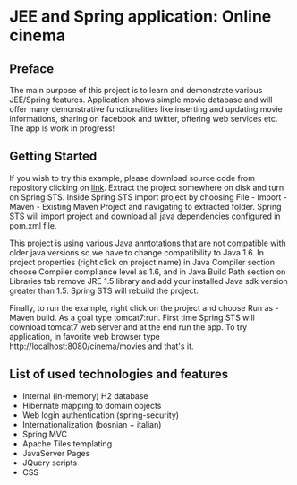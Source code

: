 # JEE and Spring application: Online cinema
## Preface
The main purpose of this project is to learn and demonstrate various JEE/Spring features. Application shows simple movie database and will offer many demonstrative functionalities like inserting and updating movie informations, sharing on facebook and twitter, offering web services etc. The app is work in progress!

## Getting Started


If you wish to try this example, please download source code from repository clicking on [link](https://github.com/almirpehratovic/cinema/archive/master.zip). Extract the project somewhere on disk and turn on Spring STS. Inside Spring STS import project by choosing File - Import - Maven - Existing Maven Project and navigating to extracted folder. Spring STS will import project and download all java dependencies configured in pom.xml file.

This project is using various Java anntotations that are not compatible with older java versions so we have to change compatibility to Java 1.6. In project properties (right click on project name) in Java Compiler section choose Compiler compliance level as 1.6, and in Java Build Path section on Libraries tab remove JRE 1.5 library and add your installed Java sdk version greater than 1.5. Spring STS will rebuild the project.

Finally, to run the example, right click on the project and choose Run as - Maven build. As a goal type tomcat7:run. First time Spring STS will download tomcat7 web server and at the end run the app. To try application, in favorite web browser type http://localhost:8080/cinema/movies and that's it. 

## List of used technologies and features

* Internal (in-memory) H2 database
* Hibernate mapping to domain objects
* Web login authentication (spring-security)
* Internationalization (bosnian + italian)
* Spring MVC
* Apache Tiles templating
* JavaServer Pages
* JQuery scripts
* CSS


